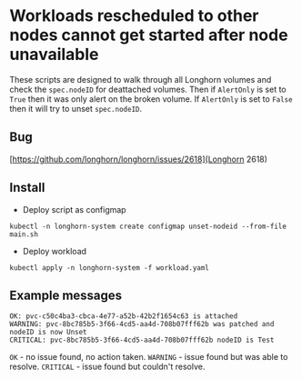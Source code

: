 # Workloads rescheduled to other nodes cannot get started after node unavailable
These scripts are designed to walk through all Longhorn volumes and check the `spec.nodeID` for deattached volumes. Then if `AlertOnly` is set to `True` then it was only alert on the broken volume. If `AlertOnly` is set to `False` then it will try to unset `spec.nodeID`.

## Bug
[https://github.com/longhorn/longhorn/issues/2618](Longhorn 2618)

## Install
- Deploy script as configmap
```
kubectl -n longhorn-system create configmap unset-nodeid --from-file main.sh
```

- Deploy workload
```
kubectl apply -n longhorn-system -f workload.yaml
```

## Example messages

```
OK: pvc-c50c4ba3-cbca-4e77-a52b-42b2f1654c63 is attached
WARNING: pvc-8bc785b5-3f66-4cd5-aa4d-708b07fff62b was patched and nodeID is now Unset
CRITICAL: pvc-8bc785b5-3f66-4cd5-aa4d-708b07fff62b nodeID is Test
```

`OK` - no issue found, no action taken.
`WARNING` - issue found but was able to resolve.
`CRITICAL` - issue found but couldn't resolve.